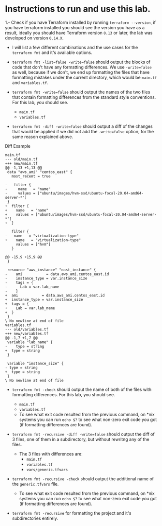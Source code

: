 # Instructions to run and use this lab.

1.- Check if you have Terraform installed by running `terraform --version`, if you have terraform installed you should see the version you have as a result, ideally you should have Terraform version `0.13` or later, the lab was developed on version `0.14.X`.

- I will list a few different combinations and the use cases for the `terraform fmt` and it's available options.

- `terraform fmt -list=false -write=false` should output the blocks of code that don't have any formatting differences. We use `-write=false` as well, because if we don't, we end up formatting the files that have formatting mistakes under the current directory, which would be `main.tf` and `variables.tf`.

- `terraform fmt -write=false` should output the names of the two files that contain formatting differences from the standard style conventions. For this lab, you should see.
    - `main.tf`
    - `variables.tf`

- `terraform fmt -diff -write=false` should output a diff of the changes that would be applied if we did not add the `-write=false` option, for the same reason explained above.

Diff Example
```
main.tf
--- old/main.tf
+++ new/main.tf
@@ -1,13 +1,13 @@
 data "aws_ami" "centos_east" {
   most_recent = true
 
-   filter {
-     name   = "name"
-     values = ["ubuntu/images/hvm-ssd/ubuntu-focal-20.04-amd64-server-*"]
-}
+  filter {
+    name   = "name"
+    values = ["ubuntu/images/hvm-ssd/ubuntu-focal-20.04-amd64-server-*"]
+  }
 
   filter {
-   name   = "virtualization-type"
+    name   = "virtualization-type"
     values = ["hvm"]
   }
 
@@ -15,9 +15,9 @@
 }
 
 resource "aws_instance" "east_instance" {
-    ami           = data.aws_ami.centos_east.id
-    instance_type = var.instance_size
-    tags = {
-      Lab = var.lab_name
-    }
+  ami           = data.aws_ami.centos_east.id
+  instance_type = var.instance_size
+  tags = {
+    Lab = var.lab_name
+  }
 }
\ No newline at end of file
variables.tf
--- old/variables.tf
+++ new/variables.tf
@@ -1,7 +1,7 @@
 variable "lab_name" {
-    type = string
+  type = string
 }
 
 variable "instance_size" {
- type = string
+  type = string
 }
\ No newline at end of file
```

- `terraform fmt -check` should output the name of both of the files with formatting differences. For this lab, you should see.
    - `main.tf`
    - `variables.tf`
    - To see what exit code resulted from the previous command, on *nix systems you can run `echo $?` to see what non-zero exit code you got (if formatting differences are found).

- `terraform fmt -recursive -diff -write=false` should output the diff of 3 files, one of them in a subdirectory, but without rewritng any of the files.
    - The 3 files with differences are:
        - `main.tf`
        - `variables.tf`
        - `vars/generic.tfvars`

- `terraform fmt -recursive -check` should output the additional name of the `generic.tfvars` file.
    - To see what exit code resulted from the previous command, on *nix systems you can run `echo $?` to see what non-zero exit code you got (if formatting differences are found).

- `terraform fmt -recursive` for formatting the project and it's subdirectories entirely.